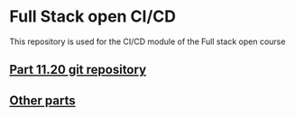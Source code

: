 # Full Stack open CI/CD
This repository is used for the CI/CD module of the Full stack open course

## [Part 11.20 git repository](https://github.com/phoopies/full-stack-open-part11-20)

## [Other parts](https://github.com/phoopies/mooc_fullstackopen)
